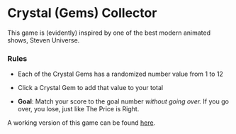 # Crystal (Gems) Collector

This game is (evidently) inspired by one of the best modern animated shows, Steven Universe. 

### Rules

- Each of the Crystal Gems has a randomized number value from 1 to 12
- Click a Crystal Gem to add that value to your total

- **Goal**: Match your score to the goal number *without going over.* If you go over, you lose, just like The Price is Right.

A working version of this game can be found [here](https://tycbold.github.io/Crystal-Gems-Collector/). 
